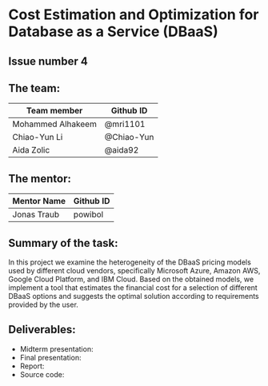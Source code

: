 # Cost Estimation and Optimization for Database as a Service (DBaaS) 
## Issue number 4

## The team:
Team member | Github ID
------------ | -------------
Mohammed Alhakeem | @mri1101
Chiao-Yun Li | @Chiao-Yun
Aida Zolic | @aida92

## The mentor:
Mentor Name | Github ID
------------ | -------------
Jonas Traub | powibol

## Summary of the task:
In this project we examine the heterogeneity of the DBaaS pricing models used by different cloud vendors, specifically Microsoft Azure, Amazon AWS, Google Cloud Platform, and IBM Cloud. Based on the obtained models, we implement a tool that estimates the financial cost for a selection of different DBaaS options and suggests the optimal solution according to requirements provided by the user. 

## Deliverables:
* Midterm presentation:
* Final presentation:
* Report:
* Source code:
